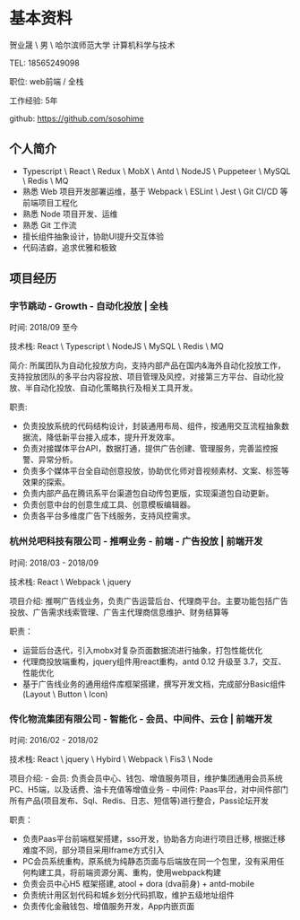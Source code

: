 # 基本资料

贺业晟 \ 男 \ 哈尔滨师范大学 计算机科学与技术

TEL: 18565249098

职位: web前端 / 全栈

工作经验: 5年

github: <https://github.com/sosohime>

## 个人简介

- Typescript \ React \ Redux \ MobX \ Antd \ NodeJS \ Puppeteer \ MySQL \ Redis \ MQ
- 熟悉 Web 项目开发部署运维，基于 Webpack \ ESLint \ Jest \ Git CI/CD 等前端项目工程化
- 熟悉 Node 项目开发、运维
- 熟悉 Git 工作流
- 擅长组件抽象设计，协助UI提升交互体验
- 代码洁癖，追求优雅和极致

## 项目经历

### 字节跳动 - Growth - 自动化投放 | 全栈

时间: 2018/09 至今

技术栈: React \ Typescript \ NodeJS \ MySQL \ Redis \ MQ

简介: 所属团队为自动化投放方向，支持内部产品在国内&海外自动化投放工作，支持投放团队的多平台内容投放、项目管理及风控，对接第三方平台、自动化投放、半自动化投放、自动化策略执行及相关工具开发。

职责:

- 负责投放系统的代码结构设计，封装通用布局、组件，按通用交互流程抽象数据流，降低新平台接入成本，提升开发效率。
- 负责对接媒体平台API，数据打通，提供广告创建、管理服务，完善监控报警、异常分析。
- 负责多个媒体平台全自动创意投放，协助优化师对音视频素材、文案、标签等效果的探索。
- 负责内部产品在腾讯系平台渠道包自动传包更版，实现渠道包自动更新。
- 负责创意中台的创意生成工具、创意模板编辑器。
- 负责各平台多维度广告下线服务，支持风控需求。

### 杭州兑吧科技有限公司 - 推啊业务 - 前端 - 广告投放 | 前端开发

时间: 2018/03 - 2018/09

技术栈: React \ Webpack \ jquery

项目介绍: 推啊广告线业务，负责广告运营后台、代理商平台。主要功能包括广告投放、广告需求线索管理、广告主代理商信息维护、财务结算等

职责：

- 运营后台迭代，引入mobx对复杂页面数据流进行抽象，打包性能优化
- 代理商投放端重构，jquery组件用react重构，antd 0.12 升级至 3.7，交互、性能优化
- 基于广告线业务的通用组件库框架搭建，撰写开发文档，完成部分Basic组件 (Layout \ Button \ Icon)

### 传化物流集团有限公司 - 智能化 - 会员、中间件、云仓 | 前端开发

时间: 2016/02 - 2018/02

技术栈: React \ jquery \ Hybird \ Webpack \ Fis3 \ Node

项目介绍:
    - 会员: 负责会员中心、钱包、增值服务项目，维护集团通用会员系统PC、H5端，以及话费、油卡充值等增值业务
    - 中间件: Paas平台，对中间件部门所有产品(项目发布、Sql、Redis、日志、短信等)进行整合，Pass论坛开发

职责：

- 负责Paas平台前端框架搭建，sso开发，协助各方向进行项目迁移, 根据迁移难度不同，部分项目采用Iframe方式引入
- PC会员系统重构，原系统为纯静态页面与后端放在同一个包里，没有采用任何构建工具，将前端资源分离、重构，使用webpack构建
- 负责会员中心H5 框架搭建, atool + dora (dva前身) + antd-mobile
- 负责统计用区划代码和城乡划分代码抓取，维护五级地址组件
- 负责传化金融钱包、增值服务开发，App内嵌页面
